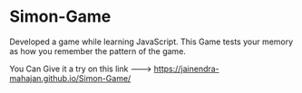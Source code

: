# Simon-Game
Developed a game while learning JavaScript.
This Game tests your memory as how you remember the pattern of the game.


You Can Give it a try on this link ---> https://jainendra-mahajan.github.io/Simon-Game/
